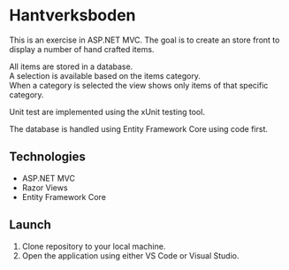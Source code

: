# Hantverksboden

This is an exercise in ASP.NET MVC.
The goal is to create an store front to  
display a number of hand crafted items.

All items are stored in a database.  
A selection is available based on the items category.  
When a category is selected the view shows only items of that specific category.

Unit test are implemented using the xUnit testing tool.

The database is handled using Entity Framework Core using code first.

## Technologies

- ASP.NET MVC
- Razor Views
- Entity Framework Core

## Launch

1. Clone repository to your local machine.
2. Open the application using either VS Code or Visual Studio.
